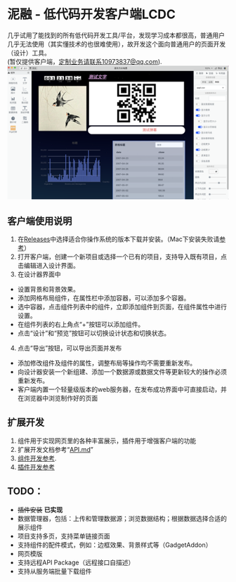 # 泥融 - 低代码开发客户端LCDC
几乎试用了能找到的所有低代码开发工具/平台，发现学习成本都很高，普通用户几乎无法使用（其实懂技术的也很难使用），故开发这个面向普通用户的页面开发（设计）工具。   
(暂仅提供客户端，定制业务请联系10973837@qq.com). 
![软件截图](https://raw.githubusercontent.com/Colormark/nirong/main/UI.png)
## 客户端使用说明
1. 在[Releases](https://github.com/Colormark/nirong/releases)中选择适合你操作系统的版本下载并安装。（Mac下安装失败请[参考](https://www.macw.com/news/2605.html)）
2. 打开客户端，创建一个新项目或选择一个已有的项目，支持导入既有项目，点击编辑进入设计界面。
2. 在设计器界面中
 - 设置背景和背景效果。
 - 添加网格布局组件，在属性栏中添加容器，可以添加多个容器。
 - 选中容器，点击组件列表中的组件，立即添加组件到页面，在组件属性中进行设置。
 - 在组件列表的右上角点“+”按钮可以添加组件。
 - 点击“设计”和“预览”按钮可以切换设计状态和切换状态。
4. 点击“导出”按钮，可以导出页面并发布
 - 添加修改组件及组件的属性，调整布局等操作均不需要重新发布。
 - 向设计器安装一个新组建、添加一个数据源或数据文件等更新较大的操作必须重新发布。
 - 客户端内置一个轻量级版本的web服务器，在发布成功界面中可直接启动，并在浏览器中浏览制作好的页面

## 扩展开发
1. 组件用于实现网页里的各种丰富展示，插件用于增强客户端的功能
2. 扩展开发文档参考“[API.md](https://github.com/Colormark/nirong/blob/main/API.md)”
3. [组件开发参考](https://github.com/Colormark/nirong/tree/main/qrcode-a_demo_of_Nirong_gadget).
4. [插件开发参考](https://github.com/Colormark/nirong/tree/main/a_demo_of_Nirong_plugin)

## TODO：
 - ~~插件安装~~ **已实现**
 - 数据管理器，包括：上传和管理数据源；浏览数据结构；根据数据选择合适的展示组件
 - 项目支持多页，支持菜单链接页面
 - 支持组件的配件模式，例如：边框效果、背景样式等（GadgetAddon）
 - 网页模版
 - 支持远程API Package（远程接口自描述）
 - 支持从服务端批量下载组件
